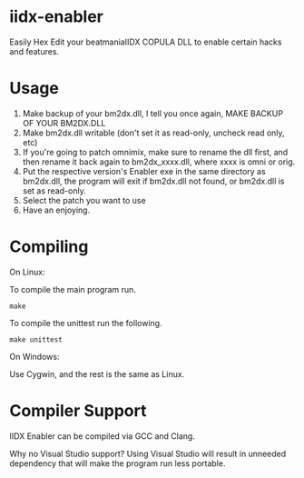 iidx-enabler
============
Easily Hex Edit your beatmaniaIIDX COPULA DLL to enable certain hacks and features.

Usage
============
1. Make backup of your bm2dx.dll, I tell you once again, MAKE BACKUP OF YOUR BM2DX.DLL
2. Make bm2dx.dll writable (don't set it as read-only, uncheck read only, etc)
3. If you're going to patch omnimix, make sure to rename the dll first, and then rename it back again to bm2dx_xxxx.dll, where xxxx is omni or orig.
4. Put the respective version's Enabler exe in the same directory as bm2dx.dll, the program will exit if bm2dx.dll not found, or bm2dx.dll is set as read-only.
5. Select the patch you want to use
6. Have an enjoying.

Compiling
==
On Linux:

To compile the main program run.

`make`

To compile the unittest run the following.

`make unittest`

On Windows:

Use Cygwin, and the rest is the same as Linux.

Compiler Support
==
IIDX Enabler can be compiled via GCC and Clang.

Why no Visual Studio support? Using Visual Studio will result in unneeded dependency that will make the program run less portable.